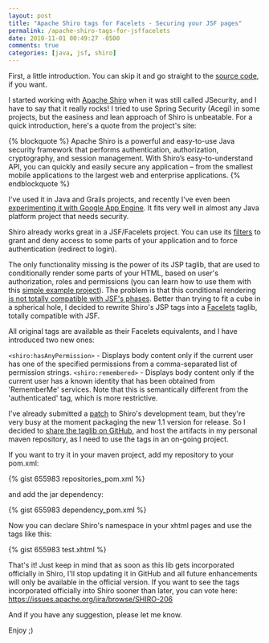 ```yaml
---
layout: post
title: "Apache Shiro tags for Facelets - Securing your JSF pages"
permalink: /apache-shiro-tags-for-jsffacelets
date: 2010-11-01 00:49:27 -0500
comments: true
categories: [java, jsf, shiro] 
---
```


First, a little introduction. You can skip it and go straight to the 
[source code](http://github.com/deluan/shiro-faces), if you want.

I started working with [Apache Shiro](http://shiro.apache.org/) when it was still called JSecurity, and I have to 
say that it really rocks! I tried to use Spring Security (Acegi) in some projects, but the easiness and lean approach 
of Shiro is unbeatable. For a quick introduction, here's a quote from the project's site:

{% blockquote %}
Apache Shiro is a powerful and easy-to-use Java security framework that performs authentication, authorization, cryptography, and session management. 
With Shiro’s easy-to-understand API, you can quickly and easily secure any application – from the smallest mobile applications to the largest web and enterprise applications.
{% endblockquote %}
<!-- more -->

I've used it in Java and Grails projects, and recently I've even been 
[experimenting it with Google App Engine](https://code.google.com/p/shiro-gae). It fits very well in almost any Java 
platform project that needs security.

Shiro already works great in a JSF/Facelets project. You can use its [filters](http://shiro.apache.org/web.html) to 
grant and deny access to some parts of your application and to force authentication (redirect to login).

The only functionality missing is the power of its JSP taglib, that are used to conditionally render some parts of 
your HTML, based on user's authorization, roles and permissions (you can learn how to use them with this 
[simple example project](http://svn.apache.org/repos/asf/shiro/trunk/samples/web/)). The problem is that this 
conditional rendering [is not totally compatible with JSF's phases](http://www.devx.com/Java/Article/21020/1954). 
Better than trying to fit a cube in a spherical hole, I decided to rewrite Shiro's JSP tags into a 
[Facelets](http://en.wikipedia.org/wiki/Facelets) taglib, totally compatible with JSF.

All original tags are available as their Facelets equivalents, and I have introduced two new ones:

`<shiro:hasAnyPermission>` - Displays body content only if the current user has one of the specified permissions from 
a comma-separated list of permission strings.
`<shiro:remembered>` - Displays body content only if the current user has a known identity that has been obtained from 
'RememberMe' services. Note that this is semantically different from the 'authenticated' tag, which is more restrictive.

I've already submitted a [patch](https://issues.apache.org/jira/browse/SHIRO-206) to Shiro's development team, but 
they're very busy at the moment packaging the new 1.1 version for release. So I decided to 
[share the taglib on GitHub](http://deluan.github.com/shiro-faces), and host the artifacts in my personal maven 
repository, as I need to use the tags in an on-going project.

If you want to try it in your maven project, add my repository to your pom.xml:

{% gist 655983 repositories_pom.xml %}

and add the jar dependency:

{% gist 655983 dependency_pom.xml %}

Now you can declare Shiro's namespace in your xhtml pages and use the tags like this:

{% gist 655983 test.xhtml %}

That's it! Just keep in mind that as soon as this lib gets incorporated officially in Shiro, I'll stop updating it 
in GitHub and all future enhancements will only be available in the official version. If you want to see the tags 
incorporated officially into Shiro sooner than later, you can vote here: https://issues.apache.org/jira/browse/SHIRO-206

And if you have any suggestion, please let me know.

Enjoy ;)
